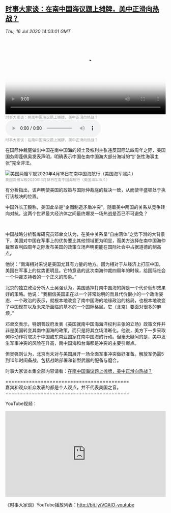 <!--1594917682000-->
[时事大家谈：在南中国海议题上摊牌，美中正滑向热战？](https://www.voachinese.com/a/voaweishi-20200716-voaio-us-showdown-on-the-south-china-sea/5505336.html)
------

<div><i>Thu, 16 Jul 2020 14:03:01 GMT</i></div><video poster="https://images.weserv.nl?url=gdb.voanews.com/9a00a0ad-8f96-467b-bd2f-ad08182d7a72_tv_r1_s_w900.jpg" src="https://av.voanews.com/Videoroot/Pangeavideo/2020/07/9/9a/9a00a0ad-8f96-467b-bd2f-ad08182d7a72_240p.mp4" style="width:100%" controls></video><div><small style="color: #999;">时事大家谈：在南中国海议题上摊牌，美中正滑向热战？</small></div><audio src="https://av.voanews.com/clips/VCH/2020/07/16/a3feea8d-9e84-439a-877c-ae59eafeea56.mp3" controls></audio><div><small style="color: #999;">时事大家谈：在南中国海议题上摊牌，美中正滑向热战？</small></div><p>在国际仲裁庭做出中国在南中国海的领土及权利主张违反国际法四周年之际，美国国务卿蓬佩奥发表声明，明确表示中国在南中国海大部分海域的“扩张性海事主张”完全非法。</p><div class="contentImage floatLeft" ><img  class="photo" src="https://images.weserv.nl?url=gdb.voanews.com/F4BD841C-F8C5-4754-B578-7768835B0B41_w900.jpg" alt="美国两艘军舰2020年4月18日在南中国海航行（美国海军照片）" border="0"/><div><small style="color: #999;">美国两艘军舰2020年4月18日在南中国海航行（美国海军照片）</small></div></div><p>有分析指出，该声明使美国的政策与国际仲裁庭的裁决一致，从而使华盛顿处于执行该裁决的位置。</p><a href="/a/5504513.html"></a><p>中国外长王毅称，美国此举是“企图制造矛盾冲突”。随着美中两国的关系从竞争转向对抗，这两个世界最大经济体之间最终爆发一场热战是否已不可避免？</p><a href="/a/5496340.html"></a><p> </p><p>中国战略分析智库研究员邓聿文认为，在美中关系呈“自由落体”之势下滑的大背景下，美国对中国在军事上的优势要比其他领域更为明显，而美方选择在南中国海仲裁案宣判四周年之际发布美国的政策立场声明更能在国际社会中占据道德的制高点。</p><p>他说：“南海相对来说是美国尤其有力量的地方。因为相对于从经济上打压中国，美国在军事上的优势更明显。它特意选的这次南海仲裁四周年的时候，给国际社会一个仲裁支持者的一个正义的形象。”</p><p>北京的独立政治分析人士吴强认为，美国选择打南中国海的牌是一个代价低却效果好的策略。他说：“我相信美国正在以一个非常聪明的而且代价很小的一个政治姿态、一个政治的表示，就根本地改变了南中国海的地缘政治的格局，也根本地改变了中国现在以及未来所面临的基本的一个国际格局。它（北京）要面对很多的麻烦。”</p><a href="/a/5501947.html"></a><p>邓聿文表示，特朗普政府发表《美国就南中国海海洋权利主张的立场》政策文件并非是美国转变其南中国海的政策，而只是将其立场清晰化。他说，美方下一步采取何种动作将取决于中国或东南亚国家在南中国海的行动。但毫无疑问的是，美中发生军事冲突的风险在升高，南中国海和台海都是冲突的主要引爆点。</p><p>但吴强则认为，北京尚未对与美国展开一场全面军事冲突做好准备。解放军仍需5到10年时间备战，包括战略部署和新型武器的配备与磨合。</p><p>时事大家谈本集全部内容请看：<a class="wsw__a" href="https://www.youtube.com/watch?v=sPsKntdD8Vg" target="_blank">在南中国海议题上摊牌，美中正滑向热战？</a></p><p>==========================================<br />嘉宾和观众听众发表的都是个人观点，并不代表美国之音。<br />==========================================</p><p>YouTube视频：</p><iframe src="https://www.youtube.com/embed/sPsKntdD8Vg?&&&enablejsapi=1" frameborder="0" width="100%"  style="min-height:270px" class="external-content YouTube"><a href="https://www.youtube.com/watch?v=sPsKntdD8Vg&&&">YouTube</a></iframe><p>《时事大家谈》YouTube播放列表：<a class="wsw__a" href="http://bit.ly/VOAIO-youtube" style="font-size: 1em;" target="_blank">http://bit.ly/VOAIO-youtube</a></p>
